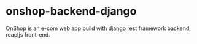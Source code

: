 # onshop-backend-django
OnShop is an e-com web app build with django rest framework backend, reactjs front-end.
